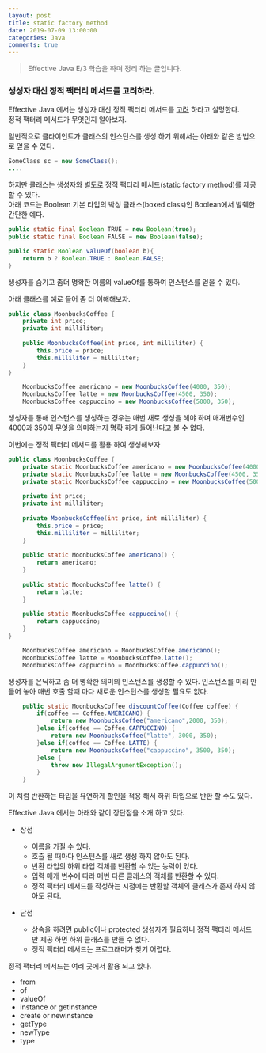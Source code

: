 ```yaml
---
layout: post
title: static factory method
date: 2019-07-09 13:00:00
categories: Java
comments: true
---
```


> Effective Java E/3 학습을 하며 정리 하는 글입니다.

### 생성자 대신 정적 팩터리 메서드를 고려하라.

Effective Java 에서는 생성자 대신 정적 팩터리 메서드를 <u>고려</u> 하라고 설명한다.  
정적 팩터리 메서드가 무엇인지 알아보자.

일반적으로 클라이언트가 클래스의 인스턴스를 생성 하기 위해서는 아래와 같은 방법으로 얻을 수 있다.
```java
SomeClass sc = new SomeClass();
....
```

하지만 클래스는 생성자와 별도로 정적 팩터리 메서드(static factory method)를 제공 할 수 있다.  
아래 코드는 Boolean 기본 타입의 박싱 클래스(boxed class)인 Boolean에서 발췌한 간단한 예다.
```java
public static final Boolean TRUE = new Boolean(true);
public static final Boolean FALSE = new Boolean(false);

public static Boolean valueOf(boolean b){
    return b ? Boolean.TRUE : Boolean.FALSE;
}
```

생성자를 숨기고 좀더 명확한 이름의 valueOf를 통하여 인스턴스를 얻을 수 있다.

아래 클래스를 예로 들어 좀 더 이해해보자.
```java
public class MoonbucksCoffee {
    private int price;
    private int milliliter;
    
    public MoonbucksCoffee(int price, int milliliter) {
        this.price = price;
        this.milliliter = milliliter;
    }
}
```

```java
    MoonbucksCoffee americano = new MoonbucksCoffee(4000, 350);
    MoonbucksCoffee latte = new MoonbucksCoffee(4500, 350);
    MoonbucksCoffee cappuccino = new MoonbucksCoffee(5000, 350);
```

생성자를 통해 인스턴스를 생성하는 경우는 매번 새로 생성을 해야 하며
매개변수인 4000과 350이 무엇을 의미하는지 명확 하게 들어난다고 볼 수 없다.

이번에는 정적 팩터리 메서드를 활용 하여 생성해보자
```java
public class MoonbucksCoffee {
    private static MoonbucksCoffee americano = new MoonbucksCoffee(4000, 350);
    private static MoonbucksCoffee latte = new MoonbucksCoffee(4500, 350);
    private static MoonbucksCoffee cappuccino = new MoonbucksCoffee(5000, 350);
    
    private int price;
    private int milliliter;
    
    private MoonbucksCoffee(int price, int milliliter) {
        this.price = price;
        this.milliliter = milliliter;
    }
    
    public static MoonbucksCoffee americano() {
        return americano;
    }
    
    public static MoonbucksCoffee latte() {
        return latte;
    }
    
    public static MoonbucksCoffee cappuccino() {
        return cappuccino;
    }
}
```

```java
    MoonbucksCoffee americano = MoonbucksCoffee.americano();
    MoonbucksCoffee latte = MoonbucksCoffee.latte();
    MoonbucksCoffee cappuccino = MoonbucksCoffee.cappuccino();
```

생성자를 은닉하고 좀 더 명확한 의미의 인스턴스를 생성할 수 있다.
인스턴스를 미리 만들어 놓아 매번 호출 할때 마다 새로운 인스턴스를 생성할 필요도 없다.

```java
    public static MoonbucksCoffee discountCoffee(Coffee coffee) {
        if(coffee == Coffee.AMERICANO) {
            return new MoonbucksCoffee("americano",2000, 350);
        }else if(coffee == Coffee.CAPPUCCINO) {
            return new MoonbucksCoffee("latte", 3000, 350);
        }else if(coffee == Coffee.LATTE) {
            return new MoonbucksCoffee("cappuccino", 3500, 350);
        }else {
            throw new IllegalArgumentException();
        }
	}
```

이 처럼 반환하는 타입을 유연하게 할인을 적용 해서 하위 타입으로 반환 할 수도 있다.

Effective Java 에서는 아래와 같이 장단점을 소개 하고 있다.
- 장점
    - 이름을 가질 수 있다.
    - 호출 될 때마다 인스턴스를 새로 생성 하지 않아도 된다.
    - 반환 타입의 하위 타입 객체를 반환할 수 있는 능력이 있다.
    - 입력 매개 변수에 따라 매번 다른 클래스의 객체를 반환할 수 있다.
    - 정적 팩터리 메서드를 작성하는 시점에는 반환할 객체의 클래스가 존재 하지 않아도 된다.

- 단점
    - 상속을 하려면 public이나 protected 생성자가 필요하니 정적 팩터리 메서드만 제공 하면 하위 클래스를 만들 수 없다.
    - 정적 팩터리 메서드는 프로그래머가 찾기 어렵다.

정적 팩터리 메서드는 여러 곳에서 활용 되고 있다.
- from
- of
- valueOf
- instance or getInstance
- create or newinstance
- getType
- newType
- type


